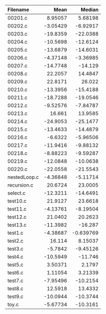 | Filename     |      Mean |     Median |
|:-------------|----------:|-----------:|
| 00201.c      |   8.95057 |   5.68198  |
| 00202.c      |  -3.05429 |  -6.92917  |
| 00203.c      | -19.8359  | -22.0388   |
| 00204.c      | -10.5698  | -12.6124   |
| 00205.c      | -13.6879  | -14.6031   |
| 00206.c      |  -4.37148 |  -3.36985  |
| 00207.c      | -14.7748  | -14.129    |
| 00208.c      |  22.2057  |  14.4847   |
| 00209.c      |  22.8171  |  26.022    |
| 00210.c      | -13.3956  | -15.4188   |
| 00211.c      | -18.7288  | -19.0546   |
| 00212.c      |  -9.52576 |  -7.84787  |
| 00213.c      |  16.661   |  13.9585   |
| 00214.c      | -24.9053  | -25.1477   |
| 00215.c      | -13.4633  | -14.4879   |
| 00216.c      |  -6.6322  |  -5.96506  |
| 00217.c      | -11.9416  |  -9.88132  |
| 00218.c      |  -8.88223 |  -9.59287  |
| 00219.c      | -12.0848  | -10.0638   |
| 00220.c      | -22.0558  | -21.5543   |
| nestedLoop.c |  -4.36848 |  -5.11714  |
| recursion.c  |  20.6724  |  23.0005   |
| select.c     | -12.3211  | -14.6491   |
| test10.c     |  21.9127  |  23.6618   |
| test11.c     |  -4.13761 |  -8.19504  |
| test12.c     |  21.0402  |  20.2623   |
| test13.c     | -11.3982  | -16.287    |
| test1.c      |  -4.38687 |  -0.639769 |
| test2.c      |  16.114   |   8.15037  |
| test3.c      |  -5.7842  |  -9.45126  |
| test4.c      | -10.5949  | -11.746    |
| test5.c      |   3.50371 |   2.1797   |
| test6.c      |   1.11054 |   3.21339  |
| test7.c      |  -7.95496 | -10.2154   |
| test8.c      |  12.5918  |  13.4332   |
| test9.c      | -10.0944  | -10.3744   |
| toy.c        |  -5.67734 | -10.3161   |